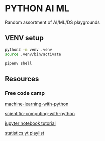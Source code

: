# PYTHON AI ML

Random assortment of AI/ML/DS playgrounds

## VENV setup

```bash
python3 -m venv .venv
source .venv/bin/activate
```


```bash
pipenv shell
```
## Resources


### Free code camp

[machine-learning-with-python](https://www.freecodecamp.org/learn/machine-learning-with-python/)

[scientific-computing-with-python](https://www.freecodecamp.org/learn/scientific-computing-with-python/#python-for-everybody)

[jupyter notebook tutorial](https://www.dataquest.io/blog/jupyter-notebook-tutorial/)

[statistics yt playlist](https://www.youtube.com/playlist?list=PL0KQuRyPJoe6KjlUM6iNYgt8d0DwI-IGR)

